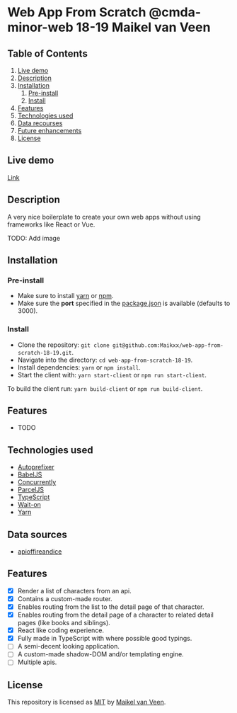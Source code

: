 # Web App From Scratch @cmda-minor-web 18-19 Maikel van Veen

## Table of Contents

1. [Live demo](#live-demo)
2. [Description](#description)
3. [Installation](#installation)
    1. [Pre-install](#pre-install)
    2. [Install](#install)
4. [Features](#features)
5. [Technologies used](#technologies-used)
6. [Data recourses](#data-recourses)
7. [Future enhancements](#future-enhancements)
8. [License](#license)

## Live demo

[Link](https://web-app-from-scratch.netlify.com/)

## Description

A very nice boilerplate to create your own web apps without using frameworks like React or Vue.

TODO: Add image

## Installation

### Pre-install

* Make sure to install [yarn](https://yarnpkg.com/en/) or [npm](https://www.npmjs.com).
* Make sure the **port** specified in the [package.json](package.json) is available (defaults to 3000).

### Install

* Clone the repository: `git clone git@github.com:Maikxx/web-app-from-scratch-18-19.git`.
* Navigate into the directory: `cd web-app-from-scratch-18-19`.
* Install dependencies: `yarn` or `npm install`.
* Start the client with: `yarn start-client` or `npm run start-client`.

To build the client run: `yarn build-client` or `npm run build-client`.

## Features

* TODO

## Technologies used

* [Autoprefixer](https://www.npmjs.com/package/autoprefixer)
* [BabelJS](https://babeljs.io)
* [Concurrently](https://www.npmjs.com/package/concurrently)
* [ParcelJS](https://parceljs.org)
* [TypeScript](https://www.typescriptlang.org)
* [Wait-on](https://www.npmjs.com/package/wait-on)
* [Yarn](https://yarnpkg.com/en/)

## Data sources

* [apioffireandice](https://anapioficeandfire.com/)

## Features

- [x] Render a list of characters from an api.
- [x] Contains a custom-made router.
- [x] Enables routing from the list to the detail page of that character.
- [x] Enables routing from the detail page of a character to related detail pages (like books and siblings).
- [x] React like coding experience.
- [x] Fully made in TypeScript with where possible good typings.
- [ ] A semi-decent looking application.
- [ ] A custom-made shadow-DOM and/or templating engine.
- [ ] Multiple apis.

## License

This repository is licensed as [MIT](LICENSE) by [Maikel van Veen](https://github.com/maikxx).